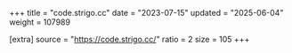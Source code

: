 +++
title = "code.strigo.cc"
date = "2023-07-15"
updated = "2025-06-04"
weight = 107989

[extra]
source = "https://code.strigo.cc/"
ratio = 2
size = 105
+++
